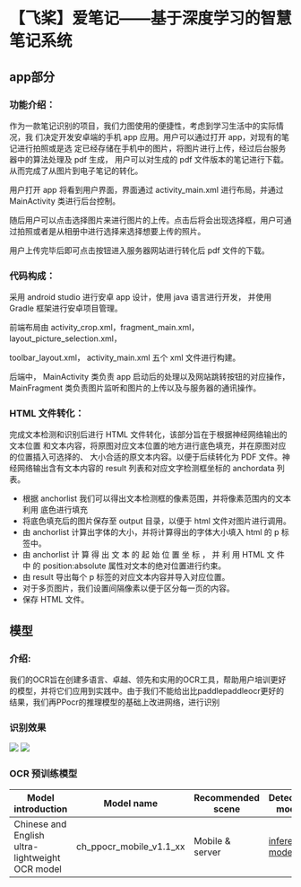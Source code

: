 # 【飞桨】爱笔记——基于深度学习的智慧笔记系统

##  app部分

### 功能介绍：

作为一款笔记识别的项目，我们力图使用的便捷性，考虑到学习生活中的实际情况，我 们决定开发安卓端的手机 app 应用。用户可以通过打开 app，对现有的笔记进行拍照或是选 定已经存储在手机中的图片，将图片进行上传，经过后台服务器中的算法处理及 pdf 生成， 用户可以对生成的 pdf 文件版本的笔记进行下载。从而完成了从图片到电子笔记的转化。

用户打开 app 将看到用户界面，界面通过 activity_main.xml 进行布局，并通过 MainActivity 类进行后台控制。

随后用户可以点击选择图片来进行图片的上传。点击后将会出现选择框，用户可通过拍照或者是从相册中进行选择来选择想要上传的照片。

用户上传完毕后即可点击按钮进入服务器网站进行转化后 pdf 文件的下载。

### 代码构成：

采用 android studio 进行安卓 app 设计，使用 java 语言进行开发， 并使用 Gradle 框架进行安卓项目管理。

前端布局由 activity_crop.xml，fragment_main.xml，layout_picture_selection.xml，

toolbar_layout.xml， activity_main.xml 五个 xml 文件进行构建。

后端中， MainActivity 类负责 app 启动后的处理以及网站跳转按钮的对应操作， MainFragment 类负责图片监听和图片的上传以及与服务器的通讯操作。



### HTML 文件转化：

完成文本检测和识别后进行 HTML 文件转化，该部分旨在于根据神经网络输出的文本位置 和文本内容，将原图对应文本位置的地方进行底色填充，并在原图对应的位置插入可选择的、 大小合适的原文本内容。以便于后续转化为 PDF 文件。神经网络输出含有文本内容的 result 列表和对应文字检测框坐标的 anchordata 列表。

* 根据 anchorlist 我们可以得出文本检测框的像素范围，并将像素范围内的文本利用 底色进行填充
* 将底色填充后的图片保存至 output 目录，以便于 html 文件对图片进行调用。
* 由 anchorlist 计算出字体的大小，并将计算得出的字体大小填入 html 的 p 标签中。
* 由 anchorlist 计 算 得 出 文 本 的 起 始 位 置 坐 标 ， 并 利 用 HTML 文 件 中 的 position:absolute 属性对文本的绝对位置进行约束。
* 由 result 导出每个 p 标签的对应文本内容并导入对应位置。
* 对于多页图片，我们设置间隔像素以便于区分每一页的内容。
* 保存 HTML 文件。

## 模型

### 介绍:

我们的OCR旨在创建多语言、卓越、领先和实用的OCR工具，帮助用户培训更好的模型，并将它们应用到实践中。由于我们不能给出比paddlepaddleocr更好的结果，我们再PPocr的推理模型的基础上改进网络，进行识别

### 识别效果
![](https://ai-studio-static-online.cdn.bcebos.com/3940960241a84a68a58b98eaeb2303b786dbc4eeee8c44f3bb5e977777612e97)
![](https://ai-studio-static-online.cdn.bcebos.com/626a4fb9baad455ebc2135cb97f54f84611829c953dd4b24b98ee5745a8907b9)

### OCR 预训练模型

| Model introduction                              | Model name              | Recommended scene | Detection model                                              | Direction classifier                                         | Recognition model                                            |
| ----------------------------------------------- | ----------------------- | ----------------- | ------------------------------------------------------------ | ------------------------------------------------------------ | ------------------------------------------------------------ |
| Chinese and English ultra-lightweight OCR model | ch_ppocr_mobile_v1.1_xx | Mobile & server   | [inference model](https://paddleocr.bj.bcebos.com/20-09-22/mobile/det/ch_ppocr_mobile_v1.1_det_infer.tar) | [inference model](https://paddleocr.bj.bcebos.com/20-09-22/cls/ch_ppocr_mobile_v1.1_cls_infer.tar) | [inference model](https://paddleocr.bj.bcebos.com/20-09-22/mobile/rec/ch_ppocr_mobile_v1.1_rec_infer.tar) |
